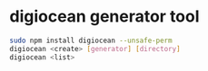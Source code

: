 # digiocean generator tool
```bash
sudo npm install digiocean --unsafe-perm
digiocean <create> [generator] [directory]
digiocean <list>
```
